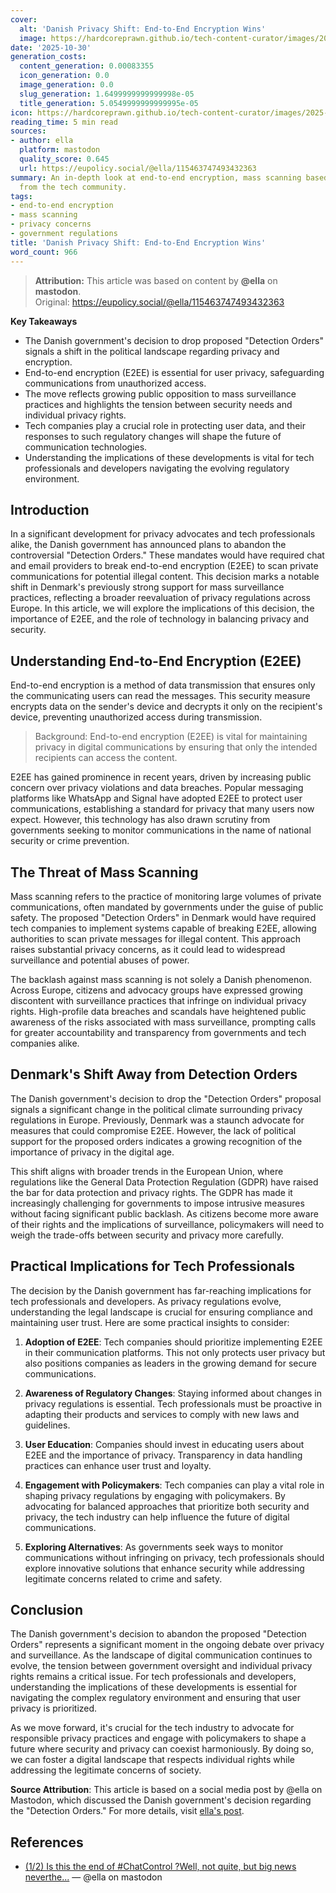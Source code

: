 ```yaml
---
cover:
  alt: 'Danish Privacy Shift: End-to-End Encryption Wins'
  image: https://hardcoreprawn.github.io/tech-content-curator/images/2025-10-30-danish-privacy-end-to-end-encryption.png
date: '2025-10-30'
generation_costs:
  content_generation: 0.00083355
  icon_generation: 0.0
  image_generation: 0.0
  slug_generation: 1.6499999999999998e-05
  title_generation: 5.0549999999999995e-05
icon: https://hardcoreprawn.github.io/tech-content-curator/images/2025-10-30-danish-privacy-end-to-end-encryption-icon.png
reading_time: 5 min read
sources:
- author: ella
  platform: mastodon
  quality_score: 0.645
  url: https://eupolicy.social/@ella/115463747493432363
summary: An in-depth look at end-to-end encryption, mass scanning based on insights
  from the tech community.
tags:
- end-to-end encryption
- mass scanning
- privacy concerns
- government regulations
title: 'Danish Privacy Shift: End-to-End Encryption Wins'
word_count: 966
---
```


> **Attribution:** This article was based on content by **@ella** on **mastodon**.  
> Original: https://eupolicy.social/@ella/115463747493432363

**Key Takeaways**
- The Danish government's decision to drop proposed "Detection Orders" signals a shift in the political landscape regarding privacy and encryption.
- End-to-end encryption (E2EE) is essential for user privacy, safeguarding communications from unauthorized access.
- The move reflects growing public opposition to mass surveillance practices and highlights the tension between security needs and individual privacy rights.
- Tech companies play a crucial role in protecting user data, and their responses to such regulatory changes will shape the future of communication technologies.
- Understanding the implications of these developments is vital for tech professionals and developers navigating the evolving regulatory environment.

## Introduction

In a significant development for privacy advocates and tech professionals alike, the Danish government has announced plans to abandon the controversial "Detection Orders." These mandates would have required chat and email providers to break end-to-end encryption (E2EE) to scan private communications for potential illegal content. This decision marks a notable shift in Denmark's previously strong support for mass surveillance practices, reflecting a broader reevaluation of privacy regulations across Europe. In this article, we will explore the implications of this decision, the importance of E2EE, and the role of technology in balancing privacy and security.

## Understanding End-to-End Encryption (E2EE)

End-to-end encryption is a method of data transmission that ensures only the communicating users can read the messages. This security measure encrypts data on the sender's device and decrypts it only on the recipient's device, preventing unauthorized access during transmission. 

> Background: End-to-end encryption (E2EE) is vital for maintaining privacy in digital communications by ensuring that only the intended recipients can access the content.

E2EE has gained prominence in recent years, driven by increasing public concern over privacy violations and data breaches. Popular messaging platforms like WhatsApp and Signal have adopted E2EE to protect user communications, establishing a standard for privacy that many users now expect. However, this technology has also drawn scrutiny from governments seeking to monitor communications in the name of national security or crime prevention.

## The Threat of Mass Scanning

Mass scanning refers to the practice of monitoring large volumes of private communications, often mandated by governments under the guise of public safety. The proposed "Detection Orders" in Denmark would have required tech companies to implement systems capable of breaking E2EE, allowing authorities to scan private messages for illegal content. This approach raises substantial privacy concerns, as it could lead to widespread surveillance and potential abuses of power.

The backlash against mass scanning is not solely a Danish phenomenon. Across Europe, citizens and advocacy groups have expressed growing discontent with surveillance practices that infringe on individual privacy rights. High-profile data breaches and scandals have heightened public awareness of the risks associated with mass surveillance, prompting calls for greater accountability and transparency from governments and tech companies alike.

## Denmark's Shift Away from Detection Orders

The Danish government's decision to drop the "Detection Orders" proposal signals a significant change in the political climate surrounding privacy regulations in Europe. Previously, Denmark was a staunch advocate for measures that could compromise E2EE. However, the lack of political support for the proposed orders indicates a growing recognition of the importance of privacy in the digital age.

This shift aligns with broader trends in the European Union, where regulations like the General Data Protection Regulation (GDPR) have raised the bar for data protection and privacy rights. The GDPR has made it increasingly challenging for governments to impose intrusive measures without facing significant public backlash. As citizens become more aware of their rights and the implications of surveillance, policymakers will need to weigh the trade-offs between security and privacy more carefully.

## Practical Implications for Tech Professionals

The decision by the Danish government has far-reaching implications for tech professionals and developers. As privacy regulations evolve, understanding the legal landscape is crucial for ensuring compliance and maintaining user trust. Here are some practical insights to consider:

1. **Adoption of E2EE**: Tech companies should prioritize implementing E2EE in their communication platforms. This not only protects user privacy but also positions companies as leaders in the growing demand for secure communications.

2. **Awareness of Regulatory Changes**: Staying informed about changes in privacy regulations is essential. Tech professionals must be proactive in adapting their products and services to comply with new laws and guidelines.

3. **User Education**: Companies should invest in educating users about E2EE and the importance of privacy. Transparency in data handling practices can enhance user trust and loyalty.

4. **Engagement with Policymakers**: Tech companies can play a vital role in shaping privacy regulations by engaging with policymakers. By advocating for balanced approaches that prioritize both security and privacy, the tech industry can help influence the future of digital communications.

5. **Exploring Alternatives**: As governments seek ways to monitor communications without infringing on privacy, tech professionals should explore innovative solutions that enhance security while addressing legitimate concerns related to crime and safety.

## Conclusion

The Danish government's decision to abandon the proposed "Detection Orders" represents a significant moment in the ongoing debate over privacy and surveillance. As the landscape of digital communication continues to evolve, the tension between government oversight and individual privacy rights remains a critical issue. For tech professionals and developers, understanding the implications of these developments is essential for navigating the complex regulatory environment and ensuring that user privacy is prioritized.

As we move forward, it's crucial for the tech industry to advocate for responsible privacy practices and engage with policymakers to shape a future where security and privacy can coexist harmoniously. By doing so, we can foster a digital landscape that respects individual rights while addressing the legitimate concerns of society.

**Source Attribution**: This article is based on a social media post by @ella on Mastodon, which discussed the Danish government's decision regarding the "Detection Orders." For more details, visit [ella's post](https://eupolicy.social/@ella/115463747493432363).

## References

- [(1/2) Is this the end of #ChatControl ?Well, not quite, but big news neverthe...](https://eupolicy.social/@ella/115463747493432363) — @ella on mastodon